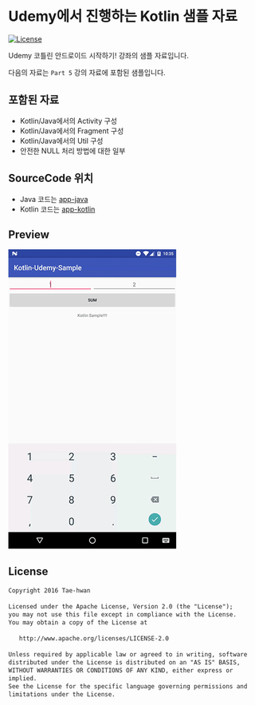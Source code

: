 # Udemy에서 진행하는 Kotlin 샘플 자료

[![License](https://img.shields.io/hexpm/l/plug.svg)]()

Udemy 코틀린 안드로이드 시작하기! 강좌의 샘플 자료입니다.

다음의 자료는 `Part 5` 강의 자료에 포함된 샘플입니다.

## 포함된 자료

- Kotlin/Java에서의 Activity 구성
- Kotlin/Java에서의 Fragment 구성
- Kotlin/Java에서의 Util 구성
- 안전한 NULL 처리 방법에 대한 일부

## SourceCode 위치

- Java 코드는 [app-java](https://github.com/taehwandev/Kotlin-Udemy-Sample/tree/01-base-init/app-java)
- Kotlin 코드는 [app-kotlin](https://github.com/taehwandev/Kotlin-Udemy-Sample/tree/01-base-init/app-kotlin)

## Preview

![01-base-init]


## License

```
Copyright 2016 Tae-hwan

Licensed under the Apache License, Version 2.0 (the "License");
you may not use this file except in compliance with the License.
You may obtain a copy of the License at

   http://www.apache.org/licenses/LICENSE-2.0

Unless required by applicable law or agreed to in writing, software
distributed under the License is distributed on an "AS IS" BASIS,
WITHOUT WARRANTIES OR CONDITIONS OF ANY KIND, either express or implied.
See the License for the specific language governing permissions and
limitations under the License.
```

[01-base-init]: images/01-base-init.gif
